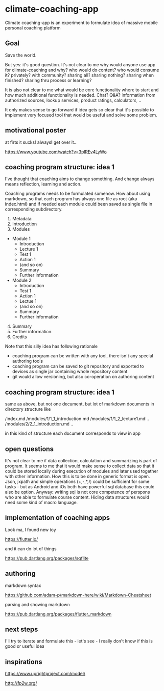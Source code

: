 # climate-coaching-app

Climate coaching-app is an experiment to formulate idea of massive mobile personal coaching platform 

## Goal

Save the world.

But yes: it's good question. It's not clear to me why would anyone use app for climate-coaching and why? who would do content? who would consume it? privately? with community? sharing all? sharing nothing? sharing when finished? sharing thru process or learning? 

It is also not clear to me what would be core functionality where to start and how much additional functionality is needed. Chat? Q&A? Information from authorized sources, lookup services, product ratings, calculators, ..

It only makes sense to go forward if idea gets so clear that it's possible to implement very focused tool that would be useful and solve some problem.

## motivational poster

at firts it sucks! always! get over it..

https://www.youtube.com/watch?v=3plREv4LyWo

## coaching program structure: idea 1

I've thought that coaching aims to change something. And change always means reflection, learning and action.

Coaching programs needs to be formulated somehow. How about using markdown, so that each program has always one file as root (aka index.html) and if needed each module could been saved as single file in corresponding subdirectory.

1. Metadata
2. Introduction
3. Modules
  * Module 1
    * Introduction
    * Lecture 1
    * Test 1
    * Action 1
    * (and so on)
    * Summary
    * Further information
  * Module 2
    * Introduction
    * Test 1
    * Action 1
    * Lectue 1
    * (and so on)
    * Summary
    * Further information
4. Summary
5. Further information
6. Credits

Note that this silly idea has following rationale
- coaching program can be written with any tool, there isn't any special authoring tools
- coaching program can be saved to git repository and exported to devices as single jar containing whole repository content
- git would allow versioning, but also co-operation on authoring content

## coaching program structure: idea 1

same as above, but not one document, but lot of markdown documents in directory structure like

/index.md
/modules/1/1_1_introduction.md 
/modules/1/1_2_lecture1.md
..
/modules/2/2_1_introduction.md
..

in this kind of structure each document corresponds to view in app

## open questions

It's not clear to me if data collection, calculation and summarizing is part of program. It seems to me that it would make sense to collect data so that it could be stored locally during execution of modules and later used together with other information. How this is to be done in generic format is open. Json, jxpath and simple operations (+,-,*,/) could be sufficient for some tasks - but as Android and iOs both have powerful sql database this could also be option. Anyway: writing sql is not core competence of perspons who are able to formulate course content. Hiding data structures would need some kind of macro language.

## implementation of coaching apps

Look ma, I found new toy

https://flutter.io/

and it can do lot of things

https://pub.dartlang.org/packages/sqflite



## authoring

markdown syntax

https://github.com/adam-p/markdown-here/wiki/Markdown-Cheatsheet

parsing and showing markdown

https://pub.dartlang.org/packages/flutter_markdown

## next steps

I'll try to iterate and formulate this - let's see - I really don't know if this is good or useful idea

## inspirations

https://www.uprightproject.com/model/

http://fp2w.org/
